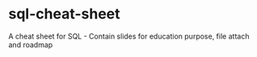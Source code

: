 # sql-cheat-sheet
A cheat sheet for SQL - Contain slides for education purpose, file attach and roadmap
